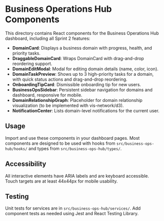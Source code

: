 # Business Operations Hub Components

This directory contains React components for the Business Operations Hub dashboard, including all Sprint 2 features:

- **DomainCard**: Displays a business domain with progress, health, and priority tasks.
- **DraggableDomainCard**: Wraps DomainCard with drag-and-drop reordering support.
- **DomainEditModal**: Modal for editing domain details (name, color, icon).
- **DomainTaskPreview**: Shows up to 3 high-priority tasks for a domain, with quick status actions and drag-and-drop reordering.
- **OnboardingTipCard**: Dismissible onboarding tip for new users.
- **BusinessOpsSidebar**: Persistent sidebar navigation for domains and dashboard, responsive for mobile.
- **DomainRelationshipGraph**: Placeholder for domain relationship visualization (to be implemented with vis-network/d3).
- **NotificationCenter**: Lists domain-level notifications for the current user.

## Usage

Import and use these components in your dashboard pages. Most components are designed to be used with hooks from `src/business-ops-hub/hooks/` and types from `src/business-ops-hub/types/`.

## Accessibility

All interactive elements have ARIA labels and are keyboard accessible. Touch targets are at least 44x44px for mobile usability.

## Testing

Unit tests for services are in `src/business-ops-hub/services/`. Add component tests as needed using Jest and React Testing Library.
